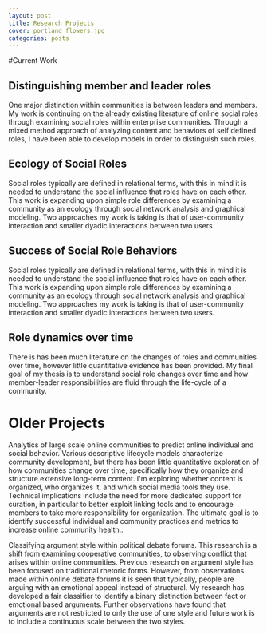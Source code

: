 ```yaml
---
layout: post
title: Research Projects
cover: portland_flowers.jpg
categories: posts
---
```


#Current Work

## Distinguishing member and leader roles

One major distinction within communities is between leaders and members. My work is continuing on the already existing literature of online social roles through examining social roles within enterprise communities. Through a mixed method approach of analyzing content and behaviors of self defined roles, I have been able to develop models in order to distinguish such roles.

## Ecology of Social Roles

Social roles typically are defined in relational terms, with this in mind it is needed to understand the social influence that roles have on each other. This work is expanding upon simple role differences by examining a community as an ecology through social network analysis and graphical modeling. Two approaches my work is taking is that of user-community interaction and smaller dyadic interactions between two users.

## Success of Social Role Behaviors

Social roles typically are defined in relational terms, with this in mind it is needed to understand the social influence that roles have on each other. This work is expanding upon simple role differences by examining a community as an ecology through social network analysis and graphical modeling. Two approaches my work is taking is that of user-community interaction and smaller dyadic interactions between two users.

## Role dynamics over time

There is has been much literature on the changes of roles and communities over time, however little quantitative evidence has been provided. My final goal of my thesis is to understand social role changes over time and how member-leader responsibilities are fluid through the life-cycle of a community.

# Older Projects

Analytics of large scale online communities to predict online individual and social behavior. Various descriptive lifecycle models characterize community development, but there has been little quantitative exploration of how communities change over time, specifically how they organize and structure extensive long-term content. I'm exploring whether content is organized, who organizes it, and which social media tools they use. Technical implications include the need for more dedicated support for curation, in particular to better exploit linking tools and to encourage members to take more responsibility for organization. The ultimate goal is to identify successful individual and community practices and metrics to increase online community health..

Classifying argument style within political debate forums. This research is a shift from examining cooperative communities, to observing conflict that arises within online communities. Previous research on argument style has been focused on traditional rhetoric forms. However, from observations made within online debate forums it is seen that typically, people are arguing with an emotional appeal instead of structural. My research has developed a fair classifier to identify a binary distinction between fact or emotional based arguments. Further observations have found that arguments are not restricted to only the use of one style and future work is to include a continuous scale between the two styles.


